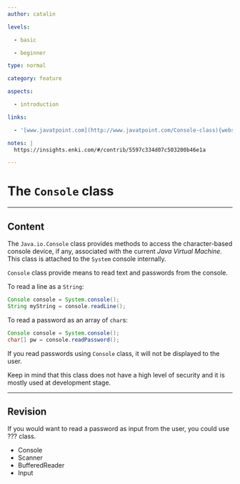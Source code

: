 ```yaml
---
author: catalin

levels:

  - basic

  - beginner

type: normal

category: feature

aspects:

  - introduction

links:

  - '[www.javatpoint.com](http://www.javatpoint.com/Console-class){website}'

notes: |
  https://insights.enki.com/#/contrib/5597c334d07c503200b46e1a

---
```


# The `Console` class

---
## Content

The `Java.io.Console` class provides methods to access the character-based console device, if any, associated with the current *Java Virtual Machine*. This class is attached to the `System` console internally. 

`Console` class provide means to read text and passwords from the console.

To read a line as a `String`:
```java
Console console = System.console();
String myString = console.readLine();

```

To read a password as an array of `char`s:
```java
Console console = System.console();
char[] pw = console.readPassword();

```

If you read passwords using `Console` class, it will not be displayed to the user.

Keep in mind that this class does not have a high level of security and it is mostly used at development stage.

---
## Revision

If you would want to read a password as input from the user, you could use ??? class.

* Console
* Scanner
* BufferedReader
* Input